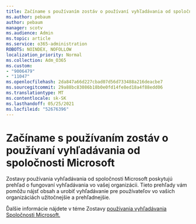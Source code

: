 ```yaml
---
title: Začíname s používaním zostáv o používaní vyhľadávania od spoločnosti Microsoft
ms.author: pebaum
author: pebaum
manager: scotv
ms.audience: Admin
ms.topic: article
ms.service: o365-administration
ROBOTS: NOINDEX, NOFOLLOW
localization_priority: Normal
ms.collection: Adm_O365
ms.custom:
- "9006479"
- "11047"
ms.openlocfilehash: 2da847a66d227cbad07d56d733488a216deacbe7
ms.sourcegitcommit: 29a88bc83086b18b0e0fd14fe8ed18a4f88edd06
ms.translationtype: MT
ms.contentlocale: sk-SK
ms.lasthandoff: 05/25/2021
ms.locfileid: "52676396"
---
```

# <a name="get-started-with-using-microsoft-search-usage-reports"></a>Začíname s používaním zostáv o používaní vyhľadávania od spoločnosti Microsoft

Zostavy používania vyhľadávania od spoločnosti Microsoft poskytujú prehľad o fungovaní vyhľadávania vo vašej organizácii. Tieto prehľady vám pomôžu nájsť obsah a urobiť vyhľadávanie pre používateľov vo vašich organizáciách užitočnejšie a prehľadnejšie.

Ďalšie informácie nájdete v téme Zostavy [používania vyhľadávania Spoločnosti Microsoft.](https://go.microsoft.com/fwlink/?linkid=2152048)
